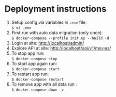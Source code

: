 # Deployment instructions

1. Setup config via variables in `.env` file:\
``$ vi .env``
2. First run with auto data migration (only once):\
`$ docker-compose --profile init up --build -d`
3. Login at site: [http://localhost/admin/](http://localhost/admin/)
4. Explore API at site: [http://localhost/api/v1/movies/](http://localhost/api/v1/movies/)
5. To stop app run:\
`$ docker-compose stop`
6. To start app again run:\
`$ docker-compose start`
7. To restart app run:\
`$ docker-compose restart`
8. To remove app with all data run :\
`$ docker-compose down -v`